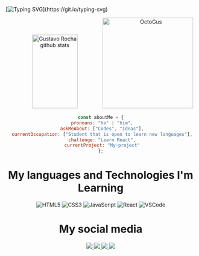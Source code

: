 [![Typing SVG](https://readme-typing-svg.herokuapp.com/?color=066699&size=50&center=true&vCenter=true&width=1000&lines=Hey+Guys;My+Name+Is+Gustavo;I+Am+From+Brazil/SP;This+Is+My+Profile;Be+Welcome!)](https://git.io/typing-svg)



<div align="center">  
  <img width="49%" height="195px" src="https://github-readme-stats.vercel.app/api?username=Gus303&show_icons=true&count_private=true&hide_border=true&title_color=066699&icon_color=066699&text_color=066699&bg_color=0d1117" alt="Gustavo Rocha github stats" />
  
<img alt="OctoGus" src="https://github.com/Gus303/Gus303/assets/92647381/ec9c9e76-2035-4e0c-9eaa-fd13b1e77ef8" height="240px" width="240px">
  
<br>
  
  ```javascript
const aboutMe = {
   pronouns: "he" | "him",
   askMeAbout: ["Codes", "Ideas"],
   currentOccupation: ["Student that is open to learn new languages"],
   challenge: "Learn React",
   currentProject: "My-project"
};
```

 <div align="center">  
<h1 >My languages and Technologies I'm Learning</h1>
  </div>
  
 <div align="center">
    
![HTML5](https://img.shields.io/badge/html5-%23E34F26.svg?style=for-the-badge&logo=html5&logoColor=white) 
![CSS3](https://img.shields.io/badge/css3-%231572B6.svg?style=for-the-badge&logo=css3&logoColor=white)
![JavaScript](https://img.shields.io/badge/javascript-%23323330.svg?style=for-the-badge&logo=javascript&logoColor=%23F7DF1E)
![React](https://img.shields.io/badge/React-20232A?style=for-the-badge&logo=react&logoColor=61DAFB)
![VSCode](https://img.shields.io/badge/Visual_Studio_Code-0078D4?style=for-the-badge&logo=visual%20studio%20code&logoColor=white)
   
  </div>

    
<div align="center">  
<h1>My social media</h1>
<a href="mailto:contatogustavoroc@gmail.com" target="_blank"><img src="https://img.shields.io/badge/Gmail-D14836?style=for-the-badge&logo=gmail&logoColor=white"</a>
<a href="https://www.linkedin.com/in/gustavo-rocha-a047a426a/" target="_blank"><img src="https://img.shields.io/badge/linkedin-%230077B5.svg?style=for-the-badge&logo=linkedin&logoColor=white"</a>
<a href="https://www.instagram.com/delaroche_303/" target="_blank"><img src="https://img.shields.io/badge/-Instagram-%23E4405F?style=for-the-badge&logo=instagram&logoColor=white"</a>
<a href="https://codepen.io/Gus303" target="_blank"><img src="https://img.shields.io/badge/Codepen-000000?style=for-the-badge&logo=codepen&logoColor=white"</a>
  </div>

